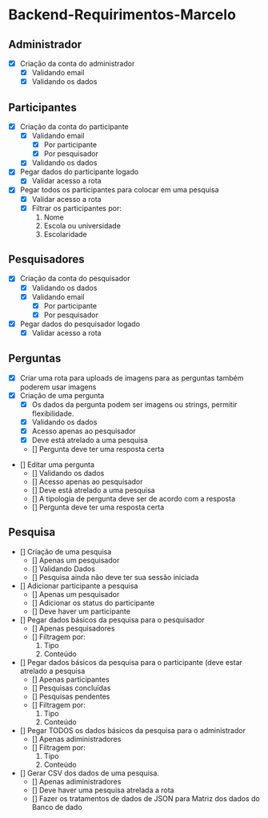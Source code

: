# Backend-Requirimentos-Marcelo

## Administrador

- [x] Criação da conta do administrador
  - [x] Validando email
  - [x] Validando os dados

## Participantes

- [x] Criação da conta do participante
  - [x] Validando email
    - [x] Por participante
    - [x] Por pesquisador
  - [x] Validando os dados
- [x] Pegar dados do participante logado
  - [x] Validar acesso a rota
- [x] Pegar todos os participantes para colocar em uma pesquisa
  - [x] Validar acesso a rota
  - [x] Filtrar os participantes por:
    1. Nome
    2. Escola ou universidade
    3. Escolaridade

## Pesquisadores

- [x] Criação da conta do pesquisador
  - [x] Validando os dados
  - [x] Validando email
    - [x] Por participante
    - [x] Por pesquisador
- [x] Pegar dados do pesquisador logado
  - [x] Validar acesso a rota

## Perguntas

- [x] Criar uma rota para uploads de imagens para as perguntas também poderem usar imagens
- [x] Criação de uma pergunta
  - [x] Os dados da pergunta podem ser imagens ou strings, permitir flexibilidade.
  - [x] Validando os dados
  - [x] Acesso apenas ao pesquisador
  - [x] Deve está atrelado a uma pesquisa
  - [] Pergunta deve ter uma resposta certa
- [] Editar uma pergunta
  - [] Validando os dados
  - [] Acesso apenas ao pesquisador
  - [] Deve está atrelado a uma pesquisa
  - [] A tipologia de pergunta deve ser de acordo com a resposta
  - [] Pergunta deve ter uma resposta certa

## Pesquisa

- [] Criação de uma pesquisa
  - [] Apenas um pesquisador
  - [] Validando Dados
  - [] Pesquisa ainda não deve ter sua sessão iniciada
- [] Adicionar participante a pesquisa
  - [] Apenas um pesquisador
  - [] Adicionar os status do participante
  - [] Deve haver um participante
- [] Pegar dados básicos da pesquisa para o pesquisador
  - [] Apenas pesquisadores
  - [] Filtragem por:
    1. Tipo
    2. Conteúdo
- [] Pegar dados básicos da pesquisa para o participante (deve estar atrelado a pesquisa
  - [] Apenas participantes
  - [] Pesquisas concluídas
  - [] Pesquisas pendentes
  - [] Filtragem por:
    1. Tipo
    2. Conteúdo
- [] Pegar TODOS os dados básicos da pesquisa para o administrador
  - [] Apenas adiministradores
  - [] Filtragem por:
    1. Tipo
    2. Conteúdo
- [] Gerar CSV dos dados de uma pesquisa.
  - [] Apenas adiministradores
  - [] Deve haver uma pesquisa atrelada a rota
  - [] Fazer os tratamentos de dados de JSON para Matriz dos dados do Banco de dado
